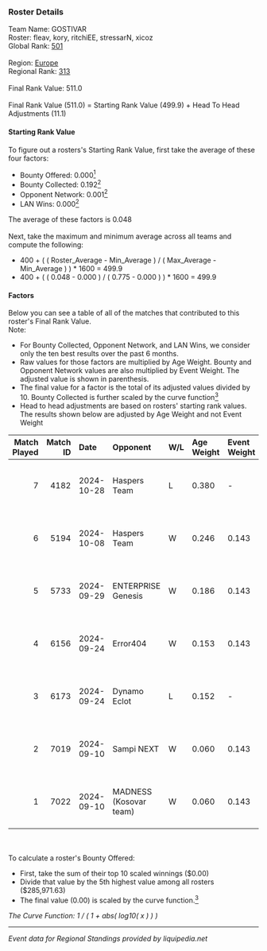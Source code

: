 ### Roster Details<br />
Team Name: GOSTIVAR<br />
Roster: fleav, kory, ritchiEE, stressarN, xicoz<br />
Global Rank: [501](../../standings_global_2025_02_28.md)<br />
<br />
Region: [Europe]( ../../standings_europe_2025_02_28.md)<br />
Regional Rank: [313]( ../../standings_europe_2025_02_28.md)<br />
<br />
Final Rank Value:  511.0<br />
<br />
Final Rank Value (511.0) = Starting Rank Value (499.9) + Head To Head Adjustments (11.1)<br />

#### Starting Rank Value<br />
To figure out a rosters's Starting Rank Value, first take the average of these four factors:<br />
- Bounty Offered: 0.000[<sup>1</sup>](#table2)
- Bounty Collected: 0.192[<sup>2</sup>](#table1)
- Opponent Network: 0.001[<sup>2</sup>](#table1)
- LAN Wins: 0.000[<sup>2</sup>](#table1)

The average of these factors is 0.048<br />
<br />
Next, take the maximum and minimum average across all teams and compute the following:<br />
- 400 + ( ( Roster_Average - Min_Average ) / ( Max_Average - Min_Average ) ) * 1600 = 499.9
- 400 + ( ( 0.048 - 0.000 ) / ( 0.775 - 0.000 ) ) * 1600 = 499.9


#### Factors<br />
Below you can see a table of all of the matches that contributed to this roster's Final Rank Value.<br />
Note:<br />

- For Bounty Collected, Opponent Network, and LAN Wins, we consider only the ten best results over the past 6 months.
- Raw values for those factors are multiplied by Age Weight. Bounty and Opponent Network values are also multiplied by Event Weight. The adjusted value is shown in parenthesis.
- The final value for a factor is the total of its adjusted values divided by 10. Bounty Collected is further scaled by the curve function[<sup>3</sup>](#curveFunction)
- Head to head adjustments are based on rosters' starting rank values. The results shown below are adjusted by Age Weight and not Event Weight
<span id="table1"></span><br />


| Match Played | Match ID | Date       | Opponent               | W/L | Age Weight | Event Weight | Bounty Collected | Opponent Network | LAN Wins  | H2H Adj. | Roster                                  |
| -: | -: | :- | :- | :- | :- | :- | :- | :- | :- | -: | :- |
|            7 |     4182 | 2024-10-28 | Haspers Team           | L   | 0.380      | -            | -                | -                | -         |    -2.70 | fleav, kory, ritchiEE, stressarN, xicoz |
|            6 |     5194 | 2024-10-08 | Haspers Team           | W   | 0.246      | 0.143        | 0.016 (0.001)    | 0.189 (0.007)    | 0 (0.000) |     6.01 | fleav, kory, ritchiEE, stressarN, xicoz |
|            5 |     5733 | 2024-09-29 | ENTERPRISE Genesis     | W   | 0.186      | 0.143        | 0.002 (0.000)    | 0.193 (0.005)    | 0 (0.000) |     4.12 | fleav, kory, ritchiEE, stressarN, xicoz |
|            4 |     6156 | 2024-09-24 | Error404               | W   | 0.153      | 0.143        | 0.000 (0.000)    | 0.016 (0.000)    | 0 (0.000) |     1.74 | fleav, kory, ritchiEE, stressarN, xicoz |
|            3 |     6173 | 2024-09-24 | Dynamo Eclot           | L   | 0.152      | -            | -                | -                | -         |    -0.13 | fleav, kory, ritchiEE, stressarN, xicoz |
|            2 |     7019 | 2024-09-10 | Sampi NEXT             | W   | 0.060      | 0.143        | 0.000 (0.000)    | 0.027 (0.000)    | 0 (0.000) |     0.95 | fleav, Q-Q, ritchiEE, stressarN, xicoz  |
|            1 |     7022 | 2024-09-10 | MADNESS (Kosovar team) | W   | 0.060      | 0.143        | 0.003 (0.000)    | 0.020 (0.000)    | 0 (0.000) |     1.07 | fleav, Q-Q, ritchiEE, stressarN, xicoz  |

<br />
<span id="table2"></span><br />
To calculate a roster's Bounty Offered:<br />

- First, take the sum of their top 10 scaled winnings ($0.00)
- Divide that value by the 5th highest value among all rosters ($285,971.63)
- The final value (0.00) is scaled by the curve function.[<sup>3</sup>](#curveFunction)

<span id="curveFunction"></span>_The Curve Function: 1 / ( 1 + abs( log10( x ) ) )_<br />

---
_Event data for Regional Standings provided by liquipedia.net_<br />
